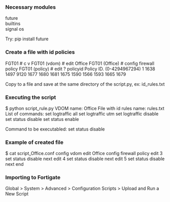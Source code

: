 ### Necessary modules ###
future <br />
builtins <br />
signal
os

Try: pip install future

### Create a file with id policies ###
FGT01 # c v
FGT01 (vdom) # edit Office
FGT01 (Office) # config firewall policy
FGT01 (policy) # edit ?
policyid    Policy ID. (0-4294967294)
1
1638
1497
9120
1677
1680
1681
1675
1590
1566
1593
1665
1679

Copy to a file and save at the same directory of the script.py, ex: id_rules.txt 

### Executing the script ###
$ python script_rule.py
VDOM name: Office
File with id rules name: rules.txt
List of commands:
set logtraffic all
set logtraffic utm
set logtraffic disable
set status disable
set status enable

Command to be executabled: set status disable

### Example of created file ###
$ cat script_Office.conf
config vdom
edit Office
config firewall policy
edit 3
set status disable
next
edit 4
set status disable
next
edit 5
set status disable
next
end

### Importing to Fortigate ###

Global > System > Advanced > Configuration Scripts > Upload and Run a New Script